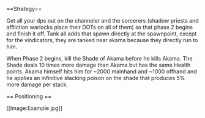 ==Strategy==

Get all your dps out on the channeler and the sorcerers (shadow priests and affliction warlocks place their DOTs on all of them) so that phase 2 begins and finish it off. Tank all adds that spawn directly at the spawnpoint, except for the vindicators, they are tanked near akama because they directly run to him. 

When Phase 2 begins, kill the Shade of Akama before he kills Akama. The Shade deals 10 times more damage than Akama but has the same Health points. Akama himself hits him for ~2000 mainhand and ~1000 offhand and he applies an infinitive stacking poison on the shade that produces 5% more damage per stack.


== Positioning ==


[[Image:Example.jpg]]